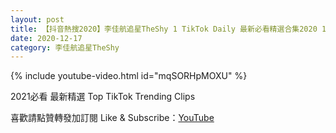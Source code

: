 ```yaml
---
layout: post
title: 【抖音熱搜2020】李佳航追星TheShy 1 TikTok Daily 最新必看精選合集2020 12 17
date: 2020-12-17
category: 李佳航追星TheShy
---
```


{% include youtube-video.html id="mqSORHpMOXU" %}

2021必看 最新精選 Top TikTok Trending Clips

喜歡請點贊轉發加訂閱 Like & Subscribe：[YouTube](https://www.youtube.com/channel/UCAoR7VcanIPd04uEq_GIylA/videos)

